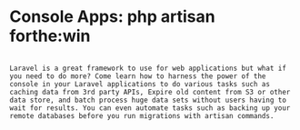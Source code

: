# Console Apps: php artisan forthe:win 
                                                                                                                                                                                                                                                                                                                                                                                                                                                                                        
                                                                                                                                                                                                                                                                                                                                                                                                                                                                                        Laravel is a great framework to use for web applications but what if you need to do more? Come learn how to harness the power of the console in your Laravel applications to do various tasks such as caching data from 3rd party APIs, Expire old content from S3 or other data store, and batch process huge data sets without users having to wait for results. You can even automate tasks such as backing up your remote databases before you run migrations with artisan commands.